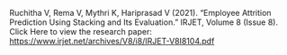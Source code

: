 Ruchitha V, Rema V, Mythri K, Hariprasad V (2021). “Employee Attrition Prediction Using Stacking and Its Evaluation.” IRJET, Volume 8 (Issue 8). 
Click Here to view the research paper: https://www.irjet.net/archives/V8/i8/IRJET-V8I8104.pdf
